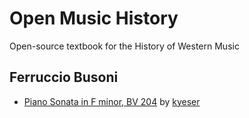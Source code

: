# Open Music History
Open-source textbook for the History of Western Music

## Ferruccio Busoni
- [Piano Sonata in F minor, BV 204](sample-busoni-piano-sonata.md) by [kyeser](https://github.com/kyeser)
